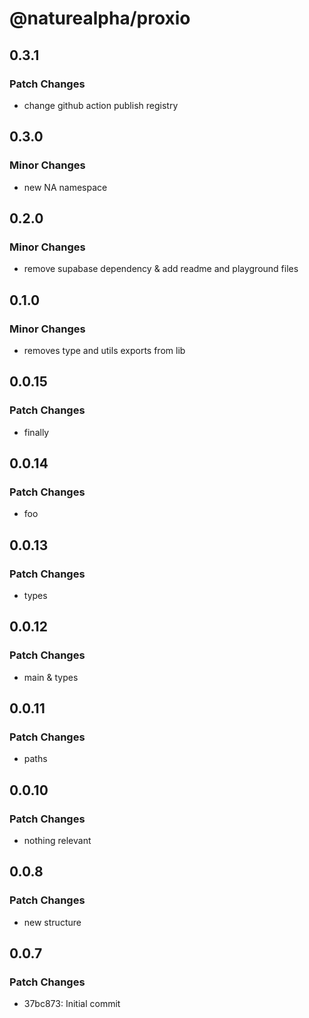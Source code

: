 # @naturealpha/proxio

## 0.3.1

### Patch Changes

- change github action publish registry

## 0.3.0

### Minor Changes

- new NA namespace

## 0.2.0

### Minor Changes

- remove supabase dependency & add readme and playground files

## 0.1.0

### Minor Changes

- removes type and utils exports from lib

## 0.0.15

### Patch Changes

- finally

## 0.0.14

### Patch Changes

- foo

## 0.0.13

### Patch Changes

- types

## 0.0.12

### Patch Changes

- main & types

## 0.0.11

### Patch Changes

- paths

## 0.0.10

### Patch Changes

- nothing relevant

## 0.0.8

### Patch Changes

- new structure

## 0.0.7

### Patch Changes

- 37bc873: Initial commit
